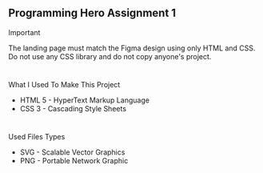 ## Programming Hero Assignment 1 

> [!IMPORTANT]
> The landing page must match the Figma design using only HTML and CSS. Do not use any CSS library and do not copy anyone's project.

#
What I Used To Make This Project 

  - HTML 5 - HyperText Markup Language
  - CSS 3 - Cascading Style Sheets
  
  
#
Used Files Types


  - SVG - Scalable Vector Graphics
  - PNG - Portable Network Graphic

